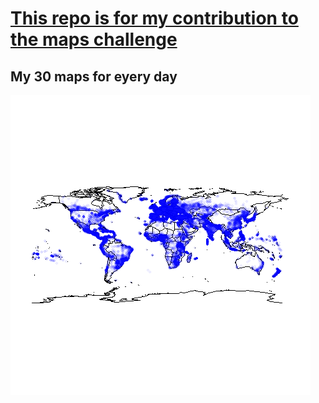 # [This repo is for my contribution to the maps challenge](https://twitter.com/tjukanov/status/1187713840550744066)



## My 30 maps for eyery day

![](https://raw.githubusercontent.com/Japhilko/maps_challenge/main/maps/maps_challenge_day1.png)